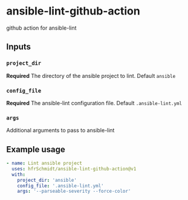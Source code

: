 # ansible-lint-github-action
github action for ansible-lint

## Inputs

### `project_dir`
**Required** The directory of the ansible project to lint. Default `ansible`

### `config_file`
**Required** The ansible-lint configuration file. Default `.ansible-lint.yml`

### `args`
Additional arguments to pass to ansible-lint

## Example usage
```yaml
- name: Lint ansible project
  uses: hfrSchmidt/ansible-lint-github-action@v1
  with:
    project_dir: 'ansible'
    config_file: '.ansible-lint.yml'
    args: '--parseable-severity --force-color'
```